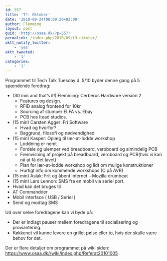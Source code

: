 ```yaml
---
id: 557
title: 'T³: Oktober'
date: '2010-09-24T08:00:20+02:00'
author: Flemming
layout: post
guid: 'http://osaa.dk/?p=557'
permalink: /index.php/2010/09/t3-oktober/
aktt_notify_twitter:
    - 'yes'
aktt_tweeted:
    - '1'
categories:
    - '1'
---
```


Programmet til Tech Talk Tuesday d. 5/10 byder denne gang på 5 spændende foredrag:

- (30 min and that’s it!) Flemming: Cerberus Hardware version 2 
    - Features og design.
    - RFID analog frontend for 10kr
    - Sourcing af stumper ELFA vs. Ebay
    - PCB hos Itead studios.
- (15 min) Carsten Agger: Fri Software 
    - Hvad og hvorfor?
    - Baggrund, filosofi og nødvendighed
- (15 min) Kasper: Oplæg til lær-at-lodde workshop 
    - Loddning er nemt
    - Fordele og ulemper ved breadboard, veroboard og almindelig PCB
    - Fremvisning af projekt på breadboard, veroboard og PCB(hvis vi kan nå at få det lavet)
    - Plan for lær-at-lodde workshop og lidt om mulige konstruktioner
    - Hurtigt info om kommende workshops (C på AVR)
- (15 min) Aslak: Frit og åbent internet – Mozilla drumbeat
- (15 min) Lars Lennon: SMS fra en mobil via seriel port.
- Hvad kan det bruges til
- AT Commandoer
- Mobil interface ( USB / Seriel )
- Send og modtag SMS


Ud over selve foredragene kan vi byde på:

- Der er indlagt pauser mellem foredragene til socialisering og proviantering.
- Køkkenet vil kunne levere en grillet pølse eller to, hvis der skulle være behov for det.

Der er flere detaljer om programmet på wiki siden: <https://www.osaa.dk//wiki/index.php/Referat20101005>